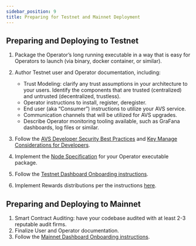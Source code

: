 ```yaml
---
sidebar_position: 9
title: Preparing for Testnet and Mainnet Deployment
---
```



## Preparing and Deploying to Testnet

1. Package the Operator’s long running executable in a way that is easy for Operators to launch  (via binary, docker container, or similar).

2. Author Testnet user and Operator documentation, including:
   - Trust Modeling: clarify any trust assumptions in your architecture to your users. Identify the components that are trusted (centralized) and untrusted (decentralized, trustless).
   - Operator instructions to install, register, deregister.
   - End user (aka “Consumer”) instructions to utilize your AVS service.
   - Communication channels that will be utilized for AVS upgrades.
   - Describe Operator monitoring tooling available, such as GraFana dashboards, log files or similar.

3. Follow the [AVS Developer Security Best Practices](./avs-developer-best-practices.md) and [Key Manage Considerations for Developers](./avs-developer-best-practices.md#key-management-recommendation-for-developers).

4. Implement the [Node Specification](https://docs.eigenlayer.xyz/eigenlayer/avs-guides/spec/intro) for your Operator executable package.

5.  Follow the [Testnet Dashboard Onboarding instructions](https://docs.eigenlayer.xyz/eigenlayer/avs-guides/avs-dashboard-onboarding).

6. Implement Rewards distributions per the instructions [here](./rewards.md).


## Preparing and Deploying to Mainnet

1. Smart Contract Auditing: have your codebase audited with at least 2-3 reputable audit firms.
2. Finalize User and Operator documentation.
3. Follow the [Mainnet Dashboard Onboarding instructions](https://docs.eigenlayer.xyz/eigenlayer/avs-guides/avs-dashboard-onboarding).